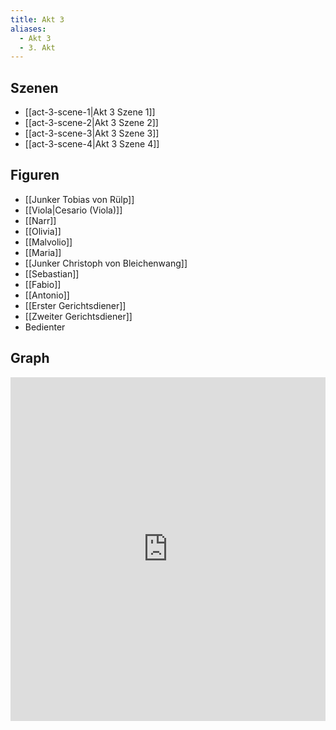 ```yaml
---
title: Akt 3
aliases:
  - Akt 3
  - 3. Akt
---
```

## Szenen
- [[act-3-scene-1|Akt 3 Szene 1]]
- [[act-3-scene-2|Akt 3 Szene 2]]
- [[act-3-scene-3|Akt 3 Szene 3]]
- [[act-3-scene-4|Akt 3 Szene 4]]

## Figuren
- [[Junker Tobias von Rülp]]
- [[Viola|Cesario (Viola)]]
- [[Narr]]
- [[Olivia]]
- [[Malvolio]]
- [[Maria]]
- [[Junker Christoph von Bleichenwang]]
- [[Sebastian]]
- [[Fabio]]
- [[Antonio]]
- [[Erster Gerichtsdiener]]
- [[Zweiter Gerichtsdiener]]
- Bedienter

## Graph
<iframe src="https://catchears.github.io/was-ihr-wollt-graphs/act-3/act-3-dark" width=100% height=550 style="border: 0;"></iframe>